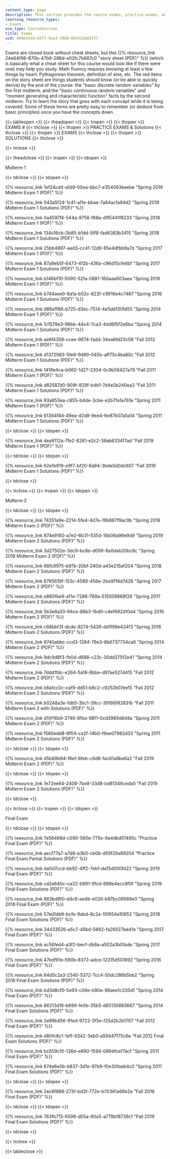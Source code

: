 ```yaml
---
content_type: page
description: This section provides the course exams, practice exams, and solutions.
learning_resource_types:
- Exams
ocw_type: CourseSection
title: Exams
uid: 404e31ed-65f7-9ae3-39b0-66e31da833f7
---
```


Exams are closed book without cheat sheets, but this {{% resource_link 24e64f98-870b-47b6-288d-e02fc7b687c0 "story sheet (PDF)" %}} (which is basically what a cheat sheet for this course would look like if there were one) may help you study. Math fluency requires knowing at least a few things by heart: Pythagorean theorem, definition of sine, etc. The red items on the story sheet are things students should know (or be able to quickly derive) by the end of the course: the "basic discrete random variables" by the first midterm, and the "basic continuous random variables" and "moment generating and characteristic function" facts by the second midterm. Try to learn the story that goes with each concept while it is being covered. Some of these items are pretty easy to remember (or deduce from basic principles) once you have the concepts down.

{{< tableopen >}}
{{< theadopen >}}
{{< tropen >}}
{{< thopen >}}
EXAMS #
{{< thclose >}}
{{< thopen >}}
PRACTICE EXAMS & Solutions
{{< thclose >}}
{{< thopen >}}
EXAMS
{{< thclose >}}
{{< thopen >}}
SOLUTIONS
{{< thclose >}}

{{< trclose >}}

{{< theadclose >}}
{{< tropen >}}
{{< tdopen >}}


Midterm 1


{{< tdclose >}}
{{< tdopen >}}


{{% resource_link 1ef24cd4-a1d9-00ea-bbc7-e354063beebe "Spring 2019 Midterm Exam 1 (PDF)" %}}

{{% resource_link 043a5f24-1c41-a11e-bbae-7a84acfa94d2 "Spring 2019 Midterm Exam 1 Solutions (PDF)" %}}

{{% resource_link 0a4597f4-544a-9758-f68a-d1f5441f8233 "Spring 2018 Midterm Exam 1 (PDF)" %}}

{{% resource_link 134c16cb-0b85-b1dd-5ff8-fad6383b3415 "Spring 2018 Midterm Exam 1 Solutions (PDF)" %}}

{{% resource_link 25bb4897-aed3-cc41-12d6-85e4dfbb9a7d "Spring 2017 Midterm Exam 1 (PDF)" %}}

{{% resource_link 87a8eb5f-6473-4f2b-436a-c96d15cfe6bf "Spring 2017 Midterm Exam 1 Solutions (PDF)" %}}

{{% resource_link b146bf10-5090-52fa-0881-160aaa603aea "Spring 2016 Midterm Exam 1 (PDF)" %}}

{{% resource_link b744aee0-8a1a-b02c-622f-c9916e4c7467 "Spring 2016 Midterm Exam 1 Solutions (PDF)" %}}

{{% resource_link d88a1f88-b725-d3ec-7514-4e5dd130fd55 "Spring 2014 Midterm Exam 1 (PDF)" %}}

{{% resource_link 1c1579e3-96bb-44c4-7ca3-4dd6f5f2e6ba "Spring 2014 Midterm Exam 1 Solutions (PDF)" %}}

{{% resource_link ae6f4359-ccee-9674-fadd-34ea6fd23c09 "Fall 2012 Midterm Exam 1 (PDF)" %}}

{{% resource_link d1372983-5fe6-9d90-045b-aff75c4ba80c "Fall 2012 Midterm Exam 1 Solutions (PDF)" %}}

{{% resource_link 1419e4ca-b060-1d27-2304-0c9b58427a79 "Fall 2011 Midterm Exam 1 (PDF)" %}}

{{% resource_link d82587d0-909f-829f-b4b1-7d4e0b240ea3 "Fall 2011 Midterm Exam 1 Solutions (PDF)" %}}

{{% resource_link 93a853ea-c855-b4de-3cbe-e2b7fa1a761e "Spring 2011 Midterm Exam 1 (PDF)" %}}

{{% resource_link 61394f8d-49ea-d2d8-9ee4-6e87b07a5a14 "Spring 2011 Midterm Exam 1 Solutions (PDF)" %}}


{{< tdclose >}}
{{< tdopen >}}


{{% resource_link dea9112a-7fe2-8281-e2c2-36ab6334f7ad "Fall 2019 Midterm Exam 1 (PDF)" %}}


{{< tdclose >}}
{{< tdopen >}}


{{% resource_link 62e1b919-e9f7-bf20-8a94-3bde0d0dc607 "Fall 2019 Midterm Exam 1 Solutions (PDF)" %}}


{{< tdclose >}}

{{< trclose >}}
{{< tropen >}}
{{< tdopen >}}


Midterm 2


{{< tdclose >}}
{{< tdopen >}}


{{% resource_link 74351a9e-2214-5fe4-4d7e-19b887f9ac9b "Spring 2019 Midterm Exam 2 (PDF)" %}}

{{% resource_link 874e9160-a7e2-6b31-535d-16b06a96e9d9 "Spring 2019 Midterm Exam 2 Solutions (PDF)" %}}

{{% resource_link 3d27502e-3dc9-bc8e-d099-8a0dab20bc8c "Spring 2018 Midterm Exam 2 (PDF)" %}}

{{% resource_link 66fc9975-b97b-20bf-240d-a43e215af204 "Spring 2018 Midterm Exam 2 Solutions (PDF)" %}}

{{% resource_link 6765619f-153c-4589-456e-2be97f4d7428 "Spring 2017 Midterm Exam 2 (PDF)" %}}

{{% resource_link e860fbe9-a11e-7288-769a-515508868f26 "Spring 2017 Midterm Exam 2 Solutions (PDF)" %}}

{{% resource_link 5b3e8a33-94ce-88b3-1bd0-c4ef692d10d4 "Spring 2016 Midterm Exam 2 (PDF)" %}}

{{% resource_link c68bbf3f-dcde-9274-5439-dd1f98e424f3 "Spring 2016 Midterm Exam 2 Solutions (PDF)" %}}

{{% resource_link 6740abbc-ccd3-1284-76e3-6b6737734ca6 "Spring 2014 Midterm Exam 2 (PDF)" %}}

{{% resource_link 9dc9d8f3-fb0d-d688-c23c-30dd375f2e41 "Spring 2014 Midterm Exam 2 Solutions (PDF)" %}}

{{% resource_link 7ddd1fdc-e264-5a18-8bbe-d97ae527d415 "Fall 2012 Midterm Exam 2 (PDF)" %}}

{{% resource_link b6a1cc0c-caf9-dd51-b8c2-c9252b07ee15 "Fall 2012 Midterm Exam 2 Solutions (PDF)" %}}

{{% resource_link b0248a3e-fdb5-3bc1-39cc-39166f82831b "Fall 2011 Midterm Exam 2 with Solutions (PDF)" %}}

{{% resource_link d10f16b9-2746-8fba-98f1-0cd3989d848a "Spring 2011 Midterm Exam 2 (PDF)" %}}

{{% resource_link f560edd8-8f04-ca2f-14b0-f6ee07982d33 "Spring 2011 Midterm Exam 2 Solutions (PDF)" %}}


{{< tdclose >}}
{{< tdopen >}}


{{% resource_link d5b89b94-f6ef-6feb-c8d8-fac61a8be6a2 "Fall 2019 Midterm Exam 2 (PDF)" %}}


{{< tdclose >}}
{{< tdopen >}}


{{% resource_link 1e72ee64-2408-7be8-33d8-bd81346ceda5 "Fall 2019 Midterm Exam 2 Solutions (PDF)" %}}


{{< tdclose >}}

{{< trclose >}}
{{< tropen >}}
{{< tdopen >}}


Final Exam


{{< tdclose >}}
{{< tdopen >}}


{{% resource_link 7e56468d-c090-560e-775e-9a4dbd01495c "Practice Final Exam (PDF)" %}}

{{% resource_link aecf77a7-a7d6-a3b0-cb0b-d55f29a89204 "Practice Final Exam Partial Solutions (PDF)" %}}

{{% resource_link da0d7ccd-bb92-4ff2-7eb1-da15d000fd22 "Spring 2019 Final Exam (PDF)" %}}

{{% resource_link cd2a640c-ca32-b991-9fcd-999e4ecc9f0f "Spring 2019 Final Exam Solutions (PDF)" %}}

{{% resource_link 863bd8f0-d4c6-ae4b-e026-b97bc09569e0 "Spring 2018 Final Exam (PDF)" %}}

{{% resource_link 57ed1db9-bcfe-9abd-8c2a-15f954a10652 "Spring 2018 Final Exam Solutions (PDF)" %}}

{{% resource_link 34433526-a5c7-45bd-5882-fa26027be41e "Spring 2017 Final Exam (PDF)" %}}

{{% resource_link ac56fed4-a3f2-becf-db8a-a502a3b0fade "Spring 2017 Final Exam Solutions (PDF)" %}}

{{% resource_link 47edf91e-590b-8372-adce-12315d501892 "Spring 2016 Final Exam (PDF)" %}}

{{% resource_link 64d5c2a3-2340-5372-7cc4-50dc286b5bb2 "Spring 2016 Final Exam Solutions (PDF)" %}}

{{% resource_link bd3d8cf0-5e93-c06e-b90e-98aee1c330d1 "Spring 2014 Final Exam (PDF)" %}}

{{% resource_link 86213d16-b699-fe0b-35b5-d65130883667 "Spring 2014 Final Exam Solutions (PDF)" %}}

{{% resource_link 2e99b456-91ed-9722-3f5e-f25d2b2b1767 "Fall 2012 Final Exam (PDF)" %}}

{{% resource_link d80fc8c1-1eff-9342-3eb0-a59447f75c6e "Fall 2012 Final Exam Solutions (PDF)" %}}

{{% resource_link bc659c10-136d-e890-1594-0894fcef7acf "Spring 2011 Final Exam (PDF)" %}}

{{% resource_link 674e6e0b-b837-3d1e-97b9-f0e30faeb4c0 "Spring 2011 Final Exam Solutions (PDF)" %}}


{{< tdclose >}}
{{< tdopen >}}


{{% resource_link 2ec6f888-273f-bd3f-772e-b70361a66b2e "Fall 2019 Final Exam (PDF)" %}}


{{< tdclose >}}
{{< tdopen >}}


{{% resource_link 763fb715-6599-d05a-90a5-a778bf8739c1 "Fall 2019 Final Exam Solutions (PDF)" %}}


{{< tdclose >}}

{{< trclose >}}

{{< tableclose >}}